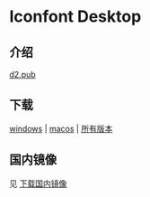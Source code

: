 # Iconfont Desktop

## 介绍

[d2.pub](https://d2.pub/zh/doc/iconfont-desktop/)

## 下载

[windows](https://cdn.d2.pub/mirrors/d2-projects/iconfont-desktop/releases/download/v1.5.1/iconfont-desktop-1.5.1.exe) | [macos](https://cdn.d2.pub/mirrors/d2-projects/iconfont-desktop/releases/download/v1.5.1/iconfont-desktop-1.5.1.dmg) | [所有版本](https://github.com/d2-projects/iconfont-desktop/releases)

## 国内镜像

见 [下载国内镜像](https://d2.pub/zh/doc/iconfont-desktop/#%E4%B8%8B%E8%BD%BD%E5%9B%BD%E5%86%85%E9%95%9C%E5%83%8F)
